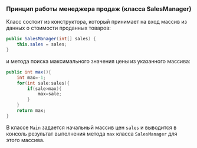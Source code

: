 ### Принцип работы менеджера продаж (класса SalesManager)

Класс состоит из конструктора, который принимает на вход массив из данных о 
стоимости проданных товаров:

```java
public SalesManager(int[] sales) {
    this.sales = sales;
}
```

и метода поиска максимального значения цены из указанного массива:

```java
public int max(){
    int max=-1;
    for(int sale:sales){
        if(sale>max){
            max=sale;
        }
    }
    return max;
}
```

В классе `Main` задается начальный массив цен `sales` и выводится в консоль результат
выполнения метода `max` класса `SalesManager` для этого массива.
